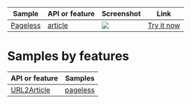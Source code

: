 Sample | API or feature | Screenshot | Link
--- | --- | --- | ---
<a href="https://github.com/url2io/url2io-app-samples/blob/master/pageless.html">Pageless</a> | <a href="#url2article">article</a> | <a target='_blank' href='https://github.com/url2io/url2io-app-samples/blob/master/static/img/pageless.png'><img src='https://raw.githubusercontent.com/url2io/url2io-app-samples/master/static/img/pageless_thumbnail.png'></a> | <a href='http://www.url2io.com/apps/pageless' target='_blank'>Try it now</a>

# Samples by features

API or feature | Samples
--- | ---
[URL2Article](http://www.url2io.com/docs#url2article) | <a href="https://github.com/url2io/url2io-app-samples/blob/master/pageless.html">pageless</a> 


<!-- baidu tongji -->
<script type="text/javascript">
var _bdhmProtocol = (("https:" == document.location.protocol) ? " https://" : " http://");
document.write(unescape("%3Cscript src='" + _bdhmProtocol + "hm.baidu.com/h.js%3F4f7a60a53518cfb2c2bd73e668a1b756' type='text/javascript'%3E%3C/script%3E"));
</script>
